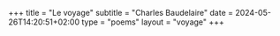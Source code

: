 +++
title = "Le voyage"
subtitle = "Charles Baudelaire"
date = 2024-05-26T14:20:51+02:00
type = "poems"
layout = "voyage"
+++
